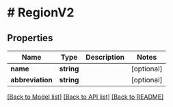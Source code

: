 # # RegionV2

## Properties

Name | Type | Description | Notes
------------ | ------------- | ------------- | -------------
**name** | **string** |  | [optional]
**abbreviation** | **string** |  | [optional]

[[Back to Model list]](../../README.md#models) [[Back to API list]](../../README.md#endpoints) [[Back to README]](../../README.md)
